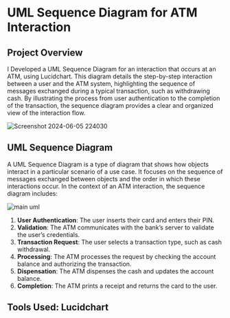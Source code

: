 # UML Sequence Diagram for ATM Interaction

## Project Overview
I Developed a UML Sequence Diagram for an interaction that occurs at an ATM, using Lucidchart. This diagram details the step-by-step interaction between a user and the ATM system, highlighting the sequence of messages exchanged during a typical transaction, such as withdrawing cash. By illustrating the process from user authentication to the completion of the transaction, the sequence diagram provides a clear and organized view of the interaction flow.

![Screenshot 2024-06-05 224030](https://github.com/AashishhSharmaa/ATM-Interaction-UML-Sequence-Diagram-/assets/152653168/15ba99b9-51bd-48b2-9700-e48e9178a439)

## UML Sequence Diagram
A UML Sequence Diagram is a type of diagram that shows how objects interact in a particular scenario of a use case. It focuses on the sequence of messages exchanged between objects and the order in which these interactions occur. In the context of an ATM interaction, the sequence diagram includes:

![main uml](https://github.com/AashishhSharmaa/ATM-Interaction-UML-Sequence-Diagram-/assets/152653168/e769478c-ad85-492b-89e7-6ad3c6620af3)

1. **User Authentication**: The user inserts their card and enters their PIN.
2. **Validation**: The ATM communicates with the bank’s server to validate the user’s credentials.
3. **Transaction Request**: The user selects a transaction type, such as cash withdrawal.
4. **Processing**: The ATM processes the request by checking the account balance and authorizing the transaction.
5. **Dispensation**: The ATM dispenses the cash and updates the account balance.
6. **Completion**: The ATM prints a receipt and returns the card to the user.

## Tools Used: Lucidchart

